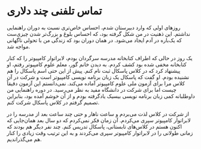 # تماس تلفنی چند دلاری

روزهای اولی که وارد دبیرستان شدم، احساس خاص‌تری نسبت به دوران راهنمایی نداشتم. این ذهنیت در من شکل گرفته بود، که احساس بلوغ و بزرگ‌تر شدن چیزی‌ست که یک‌باره در آدم ایجاد می‌شود. در همان دوران بود که زندگی من با تحولی ناگهانی مواجه شد.

یک روز در حالی که اطراف کتابخانه مدرسه سرگردان بودم، لابراتوار کامپیوتر را که کنار کتابخانه مخفی شده بود کشف کردم. به دیدن خانم گور، معلم علوم کامپیوتر رفتم، او پیشنهاد کرد که در کلاس پاسکال ثبت نام کنم. پیش از این حتی اسم پاسکال را هم نشنیده بودم. او گفت که پاسکال یک زبان برنامه نویسی کامپیوتر است و شرکت در آن کلاس مرا برای آزمون ملی علوم کامپیوتر آماده می‌کند. نمی‌دانستم این آزمون دقیقاً چیست اما برای شرکت در دانشگاه مفید به نظر می‌رسید. در دوره راهنمایی من داوطلبانه کمی زبان برنامه نویسی بیسیک یادگرفته بودم و از آن خوشم آمده بود، بنابراین تصمیم گرفتم در کلاس پاسکال شرکت کنم.

 از شرکت در کلاس لذت می‌بردم و ساعت ناهار و حتی چند ساعت بعد از مدرسه را در لابراتوار کامپیوتر سپری می‌کردم. آن زمان فکر نمی‌کردم که دو سال بعد همان‌جایی که اکنون هستم در کلاس‌های تابستانی، پاسکال تدریس کنم. چند نفر دیگر هم بودند که زمانی طولانی را در لابراتوار کامپیوتر سپری می‌کردند و به این ترتیب وقت زیادی را کنار هم می‌گذراندیم.

 